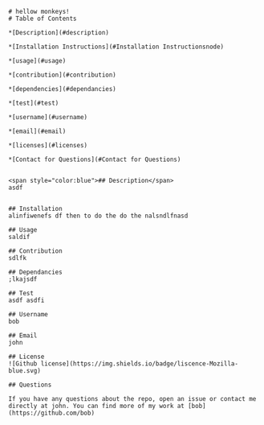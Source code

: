 
    # hellow monkeys!
    # Table of Contents 

    *[Description](#description) 

    *[Installation Instructions](#Installation Instructionsnode) 

    *[usage](#usage) 

    *[contribution](#contribution) 

    *[dependencies](#dependancies) 

    *[test](#test) 

    *[username](#username) 

    *[email](#email) 

    *[licenses](#licenses) 

    *[Contact for Questions](#Contact for Questions) 


    <span style="color:blue">## Description</span>
    asdf


    ## Installation
    alinfiwenefs df then to do the do the nalsndlfnasd

    ## Usage
    saldif

    ## Contribution
    sdlfk

    ## Dependancies
    ;lkajsdf
    
    ## Test
    asdf asdfi
    
    ## Username
    bob
    
    ## Email
    john
    
    ## License
    ![Github license](https://img.shields.io/badge/liscence-Mozilla-blue.svg)

    ## Questions

    If you have any questions about the repo, open an issue or contact me directly at john. You can find more of my work at [bob](https://github.com/bob)

    

